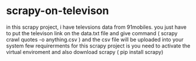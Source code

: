 # scrapy-on-televison
in this scrapy project, i have televsions data from 91mobiles.
you just have to  put the televison link on the data.txt file and give command ( scrapy crawl quotes -o anything.csv ) and the csv file will be uploaded into your system
few requirerments for this scrapy project is you need to activate the virtual enviroment and also download scrapy ( pip install scrapy)
